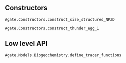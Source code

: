 ## Constructors

```@docs
Agate.Constructors.construct_size_structured_NPZD
```

```@docs
Agate.Constructors.construct_thunder_egg_1
```

## Low level API

```@docs
Agate.Models.Biogeochemistry.define_tracer_functions
```
